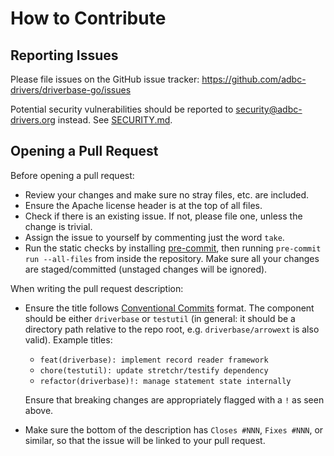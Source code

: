 <!--
  Copyright (c) 2025 ADBC Drivers Contributors

  Licensed under the Apache License, Version 2.0 (the "License");
  you may not use this file except in compliance with the License.
  You may obtain a copy of the License at

          http://www.apache.org/licenses/LICENSE-2.0

  Unless required by applicable law or agreed to in writing, software
  distributed under the License is distributed on an "AS IS" BASIS,
  WITHOUT WARRANTIES OR CONDITIONS OF ANY KIND, either express or implied.
  See the License for the specific language governing permissions and
  limitations under the License.
-->

# How to Contribute

## Reporting Issues

Please file issues on the GitHub issue tracker:
https://github.com/adbc-drivers/driverbase-go/issues

Potential security vulnerabilities should be reported to
[security@adbc-drivers.org](mailto:security@adbc-drivers.org) instead.  See
[SECURITY.md](./SECURITY.md).

## Opening a Pull Request

Before opening a pull request:

- Review your changes and make sure no stray files, etc. are included.
- Ensure the Apache license header is at the top of all files.
- Check if there is an existing issue.  If not, please file one, unless the
  change is trivial.
- Assign the issue to yourself by commenting just the word `take`.
- Run the static checks by installing [pre-commit](https://pre-commit.com/),
  then running `pre-commit run --all-files` from inside the repository.  Make
  sure all your changes are staged/committed (unstaged changes will be
  ignored).

When writing the pull request description:

- Ensure the title follows [Conventional
  Commits](https://www.conventionalcommits.org/en/v1.0.0/) format.  The
  component should be either `driverbase` or `testutil` (in general: it should
  be a directory path relative to the repo root, e.g. `driverbase/arrowext` is
  also valid).  Example titles:
  - `feat(driverbase): implement record reader framework`
  - `chore(testutil): update stretchr/testify dependency`
  - `refactor(driverbase)!: manage statement state internally`

  Ensure that breaking changes are appropriately flagged with a `!` as seen
  above.
- Make sure the bottom of the description has `Closes #NNN`, `Fixes #NNN`, or
  similar, so that the issue will be linked to your pull request.
